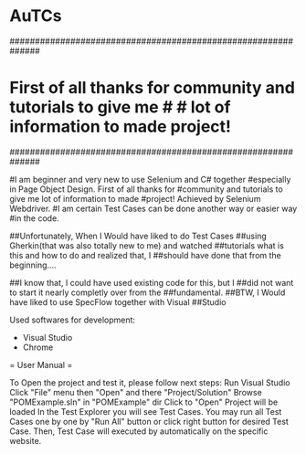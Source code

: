 # AuTCs

##############################################################
# First of all thanks for community and tutorials to give me # # lot of information to made project!                        #
##############################################################

#I am beginner and very new to use Selenium and C# together #especially in Page Object Design. First of all thanks for #community and tutorials to give me lot of information to made #project! Achieved by Selenium Webdriver.
#I am certain Test Cases can be done another way or easier way #in the code.

##Unfortunately, When I Would have liked to do Test Cases ##using Gherkin(that was also totally new to me) and watched ##tutorials what is this and how to do and realized that, I ##should have done that from the beginning....

##I know that, I could have used existing code for this, but I ##did not want to start it nearly completly over from the  ##fundamental.
##BTW, I Would have liked to use SpecFlow together with Visual ##Studio

Used softwares for development:
 - Visual Studio
 - Chrome

= User Manual =

To Open the project and test it, please follow next steps:
Run Visual Studio
Click "File" menu then "Open" and there "Project/Solution"
Browse "POMExample.sln" in "POMExample" dir
Click to "Open"
Project will be loaded
In the Test Explorer you will see Test Cases.
You may run all Test Cases one by one by "Run All" button or click right button for desired Test Case.
Then, Test Case will executed by automatically on the specific website.
